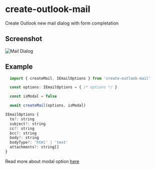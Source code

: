 # create-outlook-mail

Create Outlook new mail dialog with form completation

## Screenshot

![Mail Dialog](.github/scheenshot.png)

## Example

```jsx
  import { createMail, IEmailOptions } from 'create-outlook-mail'

  const options: IEmailOptions = { /* options */ }

  const isModal = false

  await createMail(options, isModal) 
```

```jsx
IEmailOptions {
  to?: string
  subject?: string
  cc?: string
  bcc?: string
  body?: string
  bodyType?: 'html' | 'text'
  attachments?: string[]
}
```

Read more about modal option [here](https://docs.microsoft.com/pt-br/dotnet/api/microsoft.office.interop.outlook._mailitem.display?view=outlook-pia)
